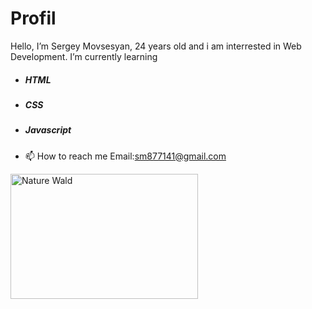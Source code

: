 # Profil

 Hello, I’m Sergey Movsesyan, 24 years old and i am interrested in Web Development.
 I’m currently learning 
 - <h5 id="t1" font-color:"blue";>HTML</h5>
 - <h5 id="t2">CSS</h5>
 - <h5 id="t3">Javascript</h5>
 
- 📫 How to reach me Email:sm877141@gmail.com 
<img src="https://img.freepik.com/free-vector/laptop-with-program-code-isometric-icon-software-development-programming-applications-dark-neon_39422-971.jpg" width=300px; height=200px; alt="Nature Wald"> 

<!---
SergeyMOV/SergeyMOV is a ✨ special ✨ repository because its `README.md` (this file) appears on your GitHub profile.
You can click the Preview link to take a look at your changes.
--->
